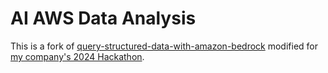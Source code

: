 # AI AWS Data Analysis

This is a fork of [query-structured-data-with-amazon-bedrock](https://github.com/aws-samples/query-structured-data-with-amazon-bedrock) modified for [my company's 2024 Hackathon](https://hyland.atlassian.net/wiki/spaces/HFPATO/pages/1375535956/G.O.A.T+Totes).


